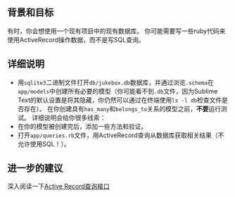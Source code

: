 ## 背景和目标

有时，你会想使用一个现有项目中的现有数据库。
你可能需要写一些ruby代码来使用ActiveRecord操作数据，而不是写SQL查询。

## 详细说明

- 用`sqlite3`二进制文件打开`db/jukebox.db`数据库，并通过浏览`.schema`在`app/models`中创建所有必要的模型（你可能看不到`.db`文件，因为Sublime Text的默认设置是将其隐藏，你仍然可以通过在终端使用`ls -l db`检查文件是否存在）。
在你创建具有`has_many`和`belongs_to`关系的模型之前，**不要**运行测试。
详细说明会给你很多线索：
- 在你的模型被创建完后，添加一些方法和验证。
- 打开`app/queries.rb`文件，用ActiveRecord查询从数据库获取相关结果（不允许使用SQL！）。

## 进一步的建议

深入阅读一下[Active Record查询接口](http://guides.rubyonrails.org/active_record_querying.html)
